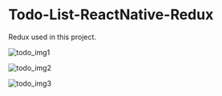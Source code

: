 # Todo-List-ReactNative-Redux
Redux used in this project.

![todo_img1](https://user-images.githubusercontent.com/26061469/57223893-44594700-7010-11e9-91bb-c25f6d6e76e2.png)



![todo_img2](https://user-images.githubusercontent.com/26061469/57223925-6226ac00-7010-11e9-9a6f-a54ed876c02b.png)



![todo_img3](https://user-images.githubusercontent.com/26061469/57223949-78346c80-7010-11e9-9eb3-5dcac75cd93d.png)
